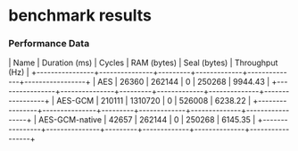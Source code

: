 # benchmark results

### Performance Data

| Name           | Duration (ms) | Cycles  | RAM (bytes) | Seal (bytes) | Throughput (Hz) |
+----------------+---------------+---------+-------------+--------------+-----------------+
| AES            | 26360         | 262144  | 0           | 250268       | 9944.43         |
+----------------+---------------+---------+-------------+--------------+-----------------+
| AES-GCM        | 210111        | 1310720 | 0           | 526008       | 6238.22         |
+----------------+---------------+---------+-------------+--------------+-----------------+
| AES-GCM-native | 42657         | 262144  | 0           | 250268       | 6145.35         |
+----------------+---------------+---------+-------------+--------------+-----------------+
